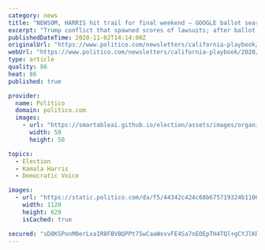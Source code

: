 ```yaml
---
category: news
title: "NEWSOM, HARRIS hit trail for final weekend — GOOGLE ballot search issues — EDD head HILLIARD departing — KHANNA backs BOBULINSKI"
excerpt: "Trump conflict that spawned scores of lawsuits; after ballot initiative campaigns breaking records as they spent hu"
publishedDateTime: 2020-11-02T14:14:00Z
originalUrl: "https://www.politico.com/newsletters/california-playbook/2020/11/01/newsom-harris-hit-trail-for-final-weekend-google-ballot-search-issues-edd-head-hilliard-departing-khanna-backs-bobulinski-490755"
webUrl: "https://www.politico.com/newsletters/california-playbook/2020/11/01/newsom-harris-hit-trail-for-final-weekend-google-ballot-search-issues-edd-head-hilliard-departing-khanna-backs-bobulinski-490755"
type: article
quality: 86
heat: 86
published: true

provider:
  name: Politico
  domain: politico.com
  images:
    - url: "https://smartableai.github.io/election/assets/images/organizations/politico.com-50x50.jpg"
      width: 50
      height: 50

topics:
  - Election
  - Kamala Harris
  - Democratic Voice

images:
  - url: "https://static.politico.com/da/f5/44342c424c68b675719324b1106b/politico.jpg"
    width: 1120
    height: 629
    isCached: true

secured: "sD8KSPonM0erLxa1R8FBVBQPPt75wCaaWxvvFE4Sa7nEOEpTH4TQl+gCYJlKRbRNPIJh39oaeFQG6nvfwLeDKrNhlWo27BnqQi6YTom3QXx4+qrzN+8QgzRPNsvpD6/DU2AS/1YnZVqepIWxn37SOxKBp5MIDXEDXo0Zr2mTTmBOTa4ocrAQrYvcVaCZTi73deuKmYGbGqhuhxxO31Fp++A9VyA1ja6lwwgUg4zwIb9HevCJi4lGwy12Y46DVVcERjsTk+/OZ5YTdNkPHMtGvNKYqoTj/s8hlInDpq5mFNYjew3pScevSZvJFdMfSKgXk0jzKJwr3wK0b5c5xhcc4NvPXIMNFjxKEkGaS0/SnQ4=;e3EdebEcJ5++z+dPxtar6A=="
---
```


